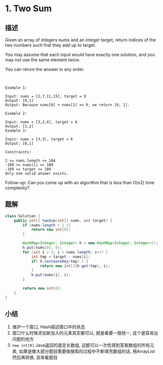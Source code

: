 # 1. Two Sum
## 描述
Given an array of integers nums and an integer target, return indices of the two numbers such that they add up to target.

You may assume that each input would have exactly one solution, and you may not use the same element twice.

You can return the answer in any order.

 
```
Example 1:

Input: nums = [2,7,11,15], target = 9
Output: [0,1]
Output: Because nums[0] + nums[1] == 9, we return [0, 1].

Example 2:

Input: nums = [3,2,4], target = 6
Output: [1,2]
Example 3:

Input: nums = [3,3], target = 6
Output: [0,1]
```

```
Constraints:

2 <= nums.length <= 104
-109 <= nums[i] <= 109
-109 <= target <= 109
Only one valid answer exists.
```

Follow-up: Can you come up with an algorithm that is less than O(n2) time complexity?


## 题解
```java
class Solution {
    public int[] twoSum(int[] nums, int target) {
        if (nums.length < 1 ){
            return new int[0];
        }

        HashMap<Integer, Integer> h = new HashMap<Integer, Integer>();
        h.put(nums[0], 0);
        for (int i = 1; i < nums.length; i++) {
            int tmp = target - nums[i];
            if( h.containsKey(tmp) ) {
                return new int[]{h.get(tmp), i};
            }
            h.put(nums[i], i);
        }

        return new int[0];
    }
}
```


## 小结
1. 维护一个窗口, Hash描述窗口中的状态
2. 窗口什么时候添加新加入的元素其实都可以, 就是看要一致统一, 这个是容易出问题的地方
3. `new int[0]` Java返回的是定长数组, 这题可以一次性得到答案数组的所有元素, 如果是像大部分题目需要做搜索的过程中不断填充数组的话, 用ArrayList然后再转换, 具体看题目
   


